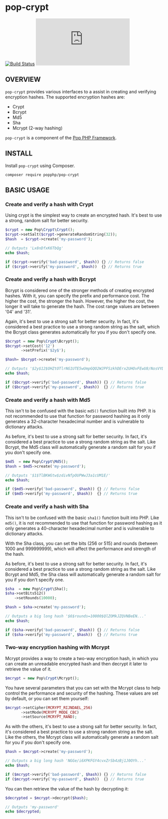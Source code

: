 pop-crypt
=========

[![Build Status](https://travis-ci.org/popphp/pop-crypt.svg?branch=master)](https://travis-ci.org/popphp/pop-crypt)
[![Coverage Status](http://www.popphp.org/cc/coverage.php?comp=pop-crypt)](http://www.popphp.org/cc/pop-crypt/)

OVERVIEW
--------
`pop-crypt` provides various interfaces to a assist in creating and verifying encryption hashes.
The supported encryption hashes are:

* Crypt
* Bcrypt
* Md5
* Sha
* Mcrypt (2-way hashing)

`pop-crypt` is a component of the [Pop PHP Framework](http://www.popphp.org/).

INSTALL
-------

Install `pop-crypt` using Composer.

    composer require popphp/pop-crypt


BASIC USAGE
-----------

### Create and verify a hash with Crypt

Using crypt is the simplest way to create an encrypted hash. It's best to use
a strong, random salt for better security. 

```php
$crypt = new Pop\Crypt\Crypt();
$crypt->setSalt($crypt->generateRandomString(32));
$hash  = $crypt->create('my-password');

// Outputs 'Lx8nDfxK6TbQg'
echo $hash;

if ($crypt->verify('bad-password', $hash)) {} // Returns false
if ($crypt->verify('my-password', $hash))  {} // Returns true
```

### Create and verify a hash with Bcrypt

Bcrypt is considered one of the stronger methods of creating encrypted hashes. With it,
you can specify the prefix and performance cost. The higher the cost, the stronger the hash.
However, the higher the cost, the longer it will take to generate the hash. The cost range
values are between '04' and '31'.

Again, it's best to use a strong salt for better security. In fact, it's considered a best
practice to use a strong random string as the salt, which the Bcrypt class generates
automatically for you if you don't specify one.

```php
$bcrypt = new Pop\Crypt\Bcrypt();
$bcrypt->setCost('12')
       ->setPrefix('$2y$');

$hash= $bcrypt->create('my-password');

// Outputs '$2y$12$OHZtOTlrNG1UTE5wUmpGQO2WJPFSzkhDErx2UHOvFEwU8/NosVYDe'
echo $hash;

if ($bcrypt->verify('bad-password', $hash)) {} // Returns false
if ($bcrypt->verify('my-password', $hash))  {} // Returns true
```

### Create and verify a hash with Md5

This isn't to be confused with the basic `md5()` function built into PHP. It is not recommended
to use that function for password hashing as it only generates a 32-character hexadecimal number
and is vulnerable to dictionary attacks.

As before, it's best to use a strong salt for better security. In fact, it's considered a best
practice to use a strong random string as the salt. Like Bcrypt, the Md5 class will automatically
generate a random salt for you if you don't specify one.

```php
$md5  = new Pop\Crypt\Md5();
$hash = $md5->create('my-password');

// Outputs '$1$TlBKWGtw$zdivNfpOUPWwJ3a1cUM1E/'
echo $hash;

if ($md5->verify('bad-password', $hash)) {} // Returns false
if ($md5->verify('my-password', $hash))  {} // Returns true
```

### Create and verify a hash with Sha

This isn't to be confused with the basic `sha1()` function built into PHP. Like `md5()`, it is
not recommended to use that function for password hashing as it only generates a 40-character
hexadecimal number and is vulnerable to dictionary attacks.

With the Sha class, you can set the bits (256 or 515) and rounds (between 1000 and 999999999),
which will affect the performance and strength of the hash.

As before, it's best to use a strong salt for better security. In fact, it's considered a best
practice to use a strong random string as the salt. Like Bcrypt and Md5, the Sha class will
automatically generate a random salt for you if you don't specify one.

```php
$sha  = new Pop\Crypt\Sha();
$sha->setBits512()
    ->setRounds(10000);

$hash = $sha->create('my-password');

// Outputs a big long hash '$6$rounds=10000$QlZOMkJZQVNBeEN...'
echo $hash;

if ($sha->verify('bad-password', $hash)) {} // Returns false
if ($sha->verify('my-password', $hash))  {} // Returns true
```

### Two-way encryption hashing with Mcrypt

Mcrypt provides a way to create a two-way encryption hash, in which you can create an unreadable
encrypted hash and then decrypt it later to retrieve the value of it.

```php
$mcrypt = new Pop\Crypt\Mcrypt();
```

You have several parameters that you can set with the Mcrypt class to help control the performance
and security of the hashing. These values are set by default, or you can set them yourself:
 
```php
$mcrypt->setCipher(MCRYPT_RIJNDAEL_256)
       ->setMode(MCRYPT_MODE_CBC)
       ->setSource(MCRYPT_RAND);
```

As with the others, it's best to use a strong salt for better security. In fact, it's considered
a best practice to use a strong random string as the salt. Like the others, the Mcrypt class will
automatically generate a random salt for you if you don't specify one.

```php
$hash = $mcrypt->create('my-password');

// Outputs a big long hash 'NGGe/i6XPKFGY4cvxZrSb4zBj1J0OYh...'
echo $hash;

if ($mcrypt->verify('bad-password', $hash)) {} // Returns false
if ($mcrypt->verify('my-password', $hash))  {} // Returns true
```

You can then retrieve the value of the hash by decrypting it:

```php
$decrypted = $mcrypt->decrypt($hash);

// Outputs 'my-password'
echo $decrypted;
```

